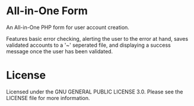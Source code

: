 # All-in-One Form
An All-in-One PHP form for user account creation.

Features basic error checking, alerting the user to the error at hand, saves validated accounts to a '~' seperated file, and displaying a success message once the user has been validated. 

# License
Licensed under the GNU GENERAL PUBLIC LICENSE 3.0. Please see the LICENSE file for more information.
